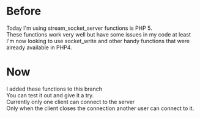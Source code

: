 <h1>Before</h1>
<p>Today I'm using stream_socket_server functions is PHP 5.<br/>
These functions work very well but have some issues in my code at least<br/>
I'm now looking to use socket_write and other handy functions that were already available in PHP4.</p>
<h1>Now</h1>
<p>I added these functions to this branch<br/>
You can test it out and give it a try.<br/>
Currently only one client can connect to the server<br/>
Only when the client closes the connection another user can connect to it.</p>
<p></p>
